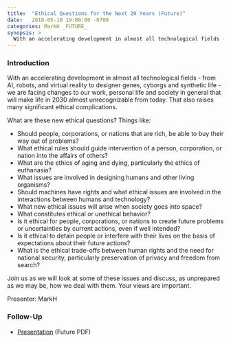 ```yaml
---
title:  "Ethical Questions for the Next 20 Years (Future)"
date:   2018-05-10 19:00:00 -0700
categories: MarkH _FUTURE_
synopsis: >
  With an accelerating development in almost all technological fields - from AI, robots, and virtual reality to designer genes, cyborgs and synthetic life - we are facing changes to our work, personal life and society in general that will make life in 2030 almost unrecognizable from today. That also raises many significant ethical complications. Join us as we will look at some of these issues and discuss, as unprepared as we may be, how we deal with them. Your views are important.
---
```


### Introduction

With an accelerating development in almost all technological fields - from AI, robots, and virtual reality to designer genes, cyborgs and synthetic life - we are facing changes to our work, personal life and society in general that will make life in 2030 almost unrecognizable from today. That also raises many significant ethical complications. 

What are these new ethical questions? Things like:

* Should people, corporations, or nations that are rich, be able to buy their way out of problems?
* What ethical rules should guide intervention of a person, corporation, or nation into the affairs of others?
* What are the ethics of aging and dying, particularly the ethics of euthanasia?
* What issues are involved in designing humans and other living organisms?
* Should machines have rights and what ethical issues are involved in the interactions between humans and technology?
* What new ethical issues will arise when society goes into space? 
* What constitutes ethical or unethical behavior?
* Is it ethical for people, corporations, or nations to create future problems or uncertainties by current actions, even if well intended?
* Is it ethical to detain people or interfere with their lives on the basis of expectations about their future actions? 
* What is the ethical trade-offs between human rights and the need for national security, particularly preservation of privacy and freedom from search?

Join us as we will look at some of these issues and discuss, as unprepared as we may be, how we deal with them. Your views are important.

Presenter: MarkH

### Follow-Up

* [Presentation](/assets/present/2018/ethical-questions-next-20.pdf) (Future PDF)